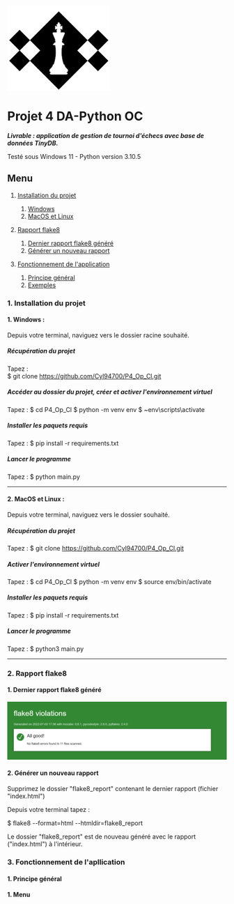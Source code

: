 ![chess_club](Images/chess_club.png)

# Projet 4 DA-Python OC
***Livrable : application de gestion de tournoi d'échecs avec base de données TinyDB.***

Testé sous Windows 11 - Python version 3.10.5


## Menu

1. [Installation du projet](#id-section1)
    1. [Windows](#id-section1-1)
    2. [MacOS et Linux](#id-section1-2)
   
2. [Rapport flake8](#section2)
    1. [Dernier rapport flake8 généré](#id-section2-1)
    2. [Générer un nouveau rapport](#id-section2.2)

3. [Fonctionnement de l'application](#id-section3)
    1. [Principe général](#section3-1)
    2. [Exemples](#section3-2)



<div id='id-section1'></div>

### 1. Installation du projet

<div id='id-section1-1'></div>


#### 1. Windows :
   Depuis votre terminal, naviguez vers le dossier racine souhaité.
##### Récupération du projet
   Tapez :     
   $   git clone https://github.com/Cyl94700/P4_Op_Cl.git

##### Accéder au dossier du projet, créer et activer l'environnement virtuel
   Tapez :
   $ cd P4_Op_Cl
   $ python -m venv env 
   $ ~env\scripts\activate
    
##### Installer les paquets requis
   Tapez :
   $ pip install -r requirements.txt

##### Lancer le programme
   Tapez :
   $ python main.py


<div id='id-section1-2'></div>

---------

####  2. MacOS et Linux :
   Depuis votre terminal, naviguez vers le dossier souhaité.
##### Récupération du projet
   Tapez :
    $ git clone https://github.com/Cyl94700/P4_Op_Cl.git

##### Activer l'environnement virtuel
   Tapez :
    $ cd P4_Op_Cl
    $ python -m venv env 
    $ source env/bin/activate
    
##### Installer les paquets requis
   Tapez :
    $ pip install -r requirements.txt

##### Lancer le programme
   Tapez :
    $ python3 main.py


----------
<div id='id-section2'></div>


### 2. Rapport flake8

<div id='id-section2-1'></div>

#### 1. Dernier rapport flake8 généré
![dernier_flake8](Images/dernier_flake8.png)

<div id='id-section2-2'></div>

#### 2. Générer un nouveau rapport
Supprimez le dossier "flake8_report" contenant le dernier rapport (fichier "index.html")

Depuis votre terminal tapez :

   $ flake8 --format=html --htmldir=flake8_report

Le dossier "flake8_report" est de nouveau généré avec le rapport   ("index.html") à l'intérieur.



<div id='id-section3'></div>

### 3. Fonctionnement de l'apllication

<div id='id-section3-1'></div>

#### 1. Principe général

<div id='id-section3-2'></div>

#### 1. Menu


